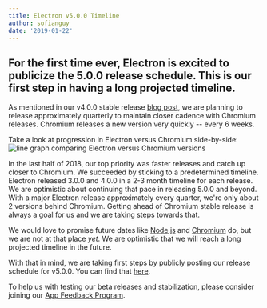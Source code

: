 ```yaml
---
title: Electron v5.0.0 Timeline
author: sofianguy
date: '2019-01-22'
---
```

For the first time ever, Electron is excited to publicize the 5.0.0 release schedule. This is our first step in having a long projected timeline.
---
As mentioned in our v4.0.0 stable release [blog post](https://electronjs.org/blog/electron-4-0#whats-next), we are planning to release approximately quarterly to maintain closer cadence with Chromium releases. Chromium releases a new version very quickly -- every 6 weeks.

Take a look at progression in Electron versus Chromium side-by-side:
<img src="https://user-images.githubusercontent.com/2138661/51714676-db167080-1fea-11e9-8f10-fab1aa51993e.png" alt="line graph comparing Electron versus Chromium versions">

In the last half of 2018, our top priority was faster releases and catch up closer to Chromium. We succeeded by sticking to a predetermined timeline. Electron released 3.0.0 and 4.0.0 in a 2-3 month timeline for each release. We are optimistic about continuing that pace in releasing 5.0.0 and beyond. With a major Electron release approximately every quarter, we're only about 2 versions behind Chromium. Getting ahead of Chromium stable release is always a goal for us and we are taking steps towards that.

We would love to promise future dates like [Node.js](https://github.com/nodejs/Release) and [Chromium](https://chromiumdash.appspot.com/schedule) do, but we are not at that place _yet_. We are optimistic that we will reach a long projected timeline in the future.

With that in mind, we are taking first steps by publicly posting our release schedule for v5.0.0. You can find that [here](https://electronjs.org/docs/tutorial/electron-timelines).

To help us with testing our beta releases and stabilization, please consider joining our [App Feedback Program](https://electronjs.org/blog/app-feedback-program).
